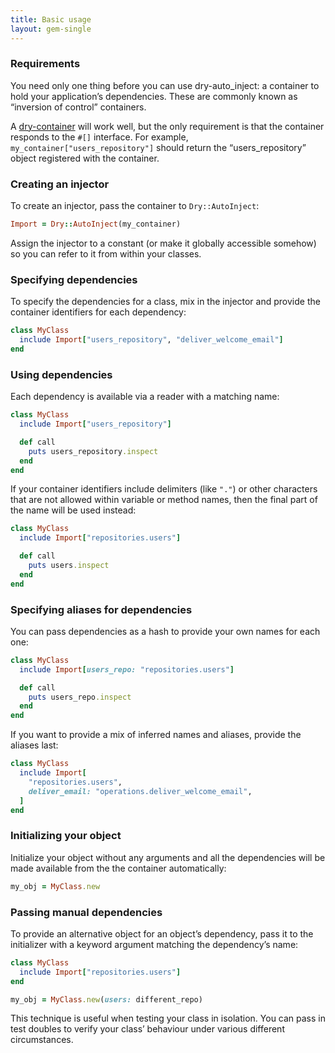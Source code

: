 ```yaml
---
title: Basic usage
layout: gem-single
---
```


### Requirements

You need only one thing before you can use dry-auto\_inject: a container to hold your application’s dependencies. These are commonly known as “inversion of control” containers.

A [dry-container](/gems/dry-container) will work well, but the only requirement is that the container responds to the `#[]` interface. For example, `my_container["users_repository"]` should return the “users_repository” object registered with the container.

### Creating an injector

To create an injector, pass the container to `Dry::AutoInject`:

```ruby
Import = Dry::AutoInject(my_container)
```

Assign the injector to a constant (or make it globally accessible somehow) so you can refer to it from within your classes.

### Specifying dependencies

To specify the dependencies for a class, mix in the injector and provide the container identifiers for each dependency:

```ruby
class MyClass
  include Import["users_repository", "deliver_welcome_email"]
end
```

### Using dependencies

Each dependency is available via a reader with a matching name:

```ruby
class MyClass
  include Import["users_repository"]

  def call
    puts users_repository.inspect
  end
end
```

If your container identifiers include delimiters (like `"."`) or other characters that are not allowed within variable or method names, then the final part of the name will be used instead:

```ruby
class MyClass
  include Import["repositories.users"]

  def call
    puts users.inspect
  end
end
```

### Specifying aliases for dependencies

You can pass dependencies as a hash to provide your own names for each one:

```ruby
class MyClass
  include Import[users_repo: "repositories.users"]

  def call
    puts users_repo.inspect
  end
end
```

If you want to provide a mix of inferred names and aliases, provide the aliases last:

```ruby
class MyClass
  include Import[
    "repositories.users",
    deliver_email: "operations.deliver_welcome_email",
  ]
end
```

### Initializing your object

Initialize your object without any arguments and all the dependencies will be made available from the the container automatically:

```ruby
my_obj = MyClass.new
```

### Passing manual dependencies

To provide an alternative object for an object’s dependency, pass it to the initializer with a keyword argument matching the dependency’s name:

```ruby
class MyClass
  include Import["repositories.users"]
end

my_obj = MyClass.new(users: different_repo)
```

This technique is useful when testing your class in isolation. You can pass in test doubles to verify your class’ behaviour under various different circumstances.

